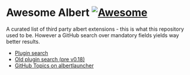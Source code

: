 # Awesome Albert [![Awesome](https://cdn.rawgit.com/sindresorhus/awesome/d7305f38d29fed78fa85652e3a63e154dd8e8829/media/badge.svg)](https://github.com/sindresorhus/awesome)

A curated list of third party albert extensions - this is what this repository used to be. However a GitHub search over mandatory fields yields way better results.

* [Plugin search](https://github.com/search?q=albert+md_iid+md_version+language%3APython&type=code)
* [Old plugin search (pre v0.18)](https://github.com/search?q=albert+__title__+__version__+handleQuery+language%3APython&type=code)
* [GitHub Topics on albertlauncher](https://github.com/topics/albertlauncher)

